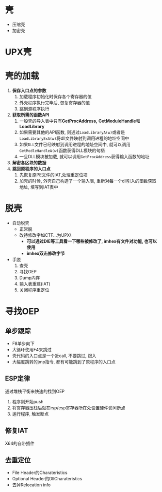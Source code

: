 # 壳
- 压缩壳
- 加密壳
# UPX壳
# 壳的加载
1. **保存入口点的参数**
	1. 加载程序初始化时保存各个寄存器的值
	2. 外壳程序执行完毕后, 恢复寄存器的值
	3. 跳到源程序执行
2. **获取所需的函数API**
	1. 一般壳的导入表中只有**GetProcAddress,** **GetModuleHandle**和**LoadLibrary**
	2. 如果需要其他的API函数, 则通过`LoadLibraryA(w)`或者是`LoadLibraryExA(w)`将dll文件映射到调用进程的地址空间中
	3. 如果`DLL`文件已经映射到调用进程的地址空间中, 就可以调用`GetModleHandleA(w)`函数获得DLL模块的句柄
	4. 一旦DLL模块被加载, 就可以调用`GetProcAddress`获得输入函数的地址
3.  **解密各区块的数据**
4. **跳回原程序的入口点**
	1.  先恢复原PE文件的IAT,处理重定位项
	2. 加壳的时候, 外壳自己构造了一个输入表, 重新对每一个dll引入的函数获取地址, 填写到IAT表中

# 脱壳
- 自动脱壳
	- 正常脱
	- 改待修改字如CTF...为UPX\
		- **可以通过DIE等工具看一下哪些被修改了, imhex有文件对功能, 也可以使用**
		- **imhex双击修改字节**
- 手脱 
	1. 查壳
	2. 寻找OEP
	3. Dump内存
	4. 输入表重建(IAT)
	5. 关闭程序重定位

# 寻找OEP
## 单步跟踪
- F8单步向下
- 大循环使用F4来跳过
- 壳代码的入口点是一个近call, 不要跳过, 跟入
- 大幅度跳转的jmp指令, 都有可能跳到了原程序的入口点
## ESP定律
通过堆栈平衡来快速的找到OEP
1. 程序刚开始push
2. 将寄存器压栈后就在rsp/esp寄存器所在处设置硬件访问断点
3. 运行程序, 触发断点

## 修复IAT

X64的自带插件

## 去重定位

- File Header的Charateristics
- Optional Header的DllCharateristics
- 去掉Relocation  info


